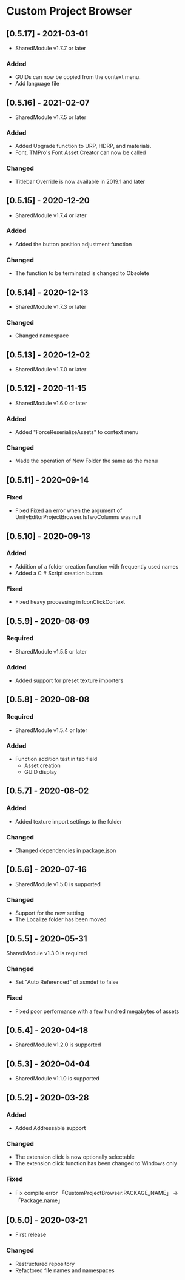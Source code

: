 # Custom Project Browser

## [0.5.17] - 2021-03-01
- SharedModule v1.7.7 or later

### Added
- GUIDs can now be copied from the context menu.
- Add language file

## [0.5.16] - 2021-02-07
- SharedModule v1.7.5 or later

### Added
- Added Upgrade function to URP, HDRP, and materials.
- Font, TMPro's Font Asset Creator can now be called

### Changed
- Titlebar Override is now available in 2019.1 and later

## [0.5.15] - 2020-12-20
- SharedModule v1.7.4 or later

### Added
- Added the button position adjustment function

### Changed
- The function to be terminated is changed to Obsolete

## [0.5.14] - 2020-12-13
- SharedModule v1.7.3 or later

### Changed
- Changed namespace

## [0.5.13] - 2020-12-02
- SharedModule v1.7.0 or later

## [0.5.12] - 2020-11-15
- SharedModule v1.6.0 or later

### Added
- Added "ForceReserializeAssets" to context menu

### Changed
- Made the operation of New Folder the same as the menu

## [0.5.11] - 2020-09-14

### Fixed
- Fixed Fixed an error when the argument of UnityEditorProjectBrowser.IsTwoColumns was null

## [0.5.10] - 2020-09-13

### Added
- Addition of a folder creation function with frequently used names
- Added a C # Script creation button

### Fixed
- Fixed heavy processing in IconClickContext

## [0.5.9] - 2020-08-09

### Required
- SharedModule v1.5.5 or later

### Added
- Added support for preset texture importers

## [0.5.8] - 2020-08-08

### Required
- SharedModule v1.5.4 or later

### Added
- Function addition test in tab field
  - Asset creation
  - GUID display

## [0.5.7] - 2020-08-02

### Added
- Added texture import settings to the folder

### Changed
- Changed dependencies in package.json

## [0.5.6] - 2020-07-16
- SharedModule v1.5.0 is supported

### Changed
- Support for the new setting
- The Localize folder has been moved

## [0.5.5] - 2020-05-31
SharedModule v1.3.0 is required

### Changed
- Set "Auto Referenced" of asmdef to false

### Fixed
- Fixed poor performance with a few hundred megabytes of assets

## [0.5.4] - 2020-04-18
- SharedModule v1.2.0 is supported

## [0.5.3] - 2020-04-04
- SharedModule v1.1.0 is supported

## [0.5.2] - 2020-03-28

### Added
- Added Addressable support

### Changed
- The extension click is now optionally selectable
- The extension click function has been changed to Windows only

### Fixed
- Fix compile error 「CustomProjectBrowser.PACKAGE_NAME」 -> 「Package.name」

## [0.5.0] - 2020-03-21
- First release

### Changed
- Restructured repository
- Refactored file names and namespaces